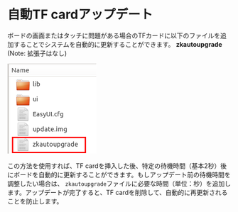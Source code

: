 # 自動TF cardアップデート
ボードの画面またはタッチに問題がある場合のTFカードに以下のファイルを追加することでシステムを自動的に更新することができます。
**zkautoupgrade** (Note: 拡張子はなし)

![](images/Screenshotfrom2018-06-07195801.png)

 この方法を使用すれば、TF cardを挿入した後、特定の待機時間（基本2秒）後にボードを自動的に更新することができます。もしアップデート前の待機時間を調整したい場合は、 `zkautoupgrade`ファイルに必要な時間（単位：秒）を追加します。アップデートが完了すると、TF cardを削除して、自動的に再更新されることを防止します。
